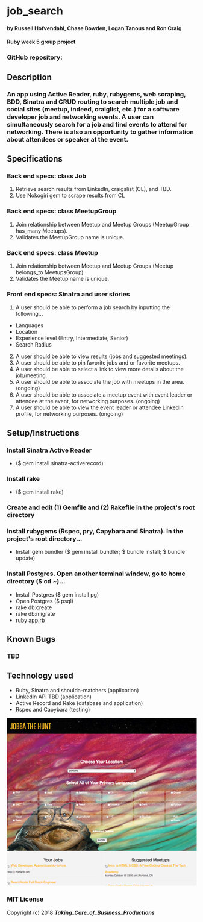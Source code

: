 # job_search

#### by Russell Hofvendahl, Chase Bowden, Logan Tanous and Ron Craig

#### Ruby week 5 group project

### GitHub repository:

## Description

### An app using Active Reader, ruby, rubygems, web scraping, BDD, Sinatra and CRUD routing to search multiple job and social sites (meetup, indeed, craiglist, etc.) for a software developer job and networking events. A user can simultaneously search for a job and find events to attend for networking. There is also an opportunity to gather information about attendees or speaker at the event.

## Specifications

### Back end specs: class Job

1. Retrieve search results from LinkedIn, craigslist (CL), and TBD.
2. Use Nokogiri gem to scrape results from CL

### Back end specs: class MeetupGroup

1. Join relationship between Meetup and Meetup Groups (MeetupGroup has_many Meetups).
2. Validates the MeetupGroup name is unique.

### Back end specs: class Meetup

1. Join relationship between Meetup and Meetup Groups (Meetup belongs_to MeetupsGroup).
2. Validates the Meetup name is unique.

### Front end specs: Sinatra and user stories

1. A user should be able to perform a job search by inputting the following...

- Languages
- Location
- Experience level (Entry, Intermediate, Senior)
- Search Radius

2. A user should be able to view results (jobs and suggested meetings).
3. A user should be able to pin favorite jobs and or favorite meetups.
4. A user should be able to select a link to view more details about the job/meeting.
5. A user should be able to associate the job with meetups in the area. (ongoing)
6. A user should be able to associate a meetup event with event leader or attendee at the event, for networking purposes. (ongoing)
7. A user should be able to view the event leader or attendee LinkedIn profile, for networking purposes. (ongoing)

## Setup/Instructions

### Install Sinatra Active Reader

- ($ gem install sinatra-activerecord)

### Install rake

- ($ gem install rake)

### Create and edit (1) Gemfile and (2) Rakefile in the project's root directory

### Install rubygems (Rspec, pry, Capybara and Sinatra). In the project's root directory...

- Install gem bundler ($ gem install bundler; $ bundle install; $ bundle update)

### Install Postgres. Open another terminal window, go to home directory ($ cd ~)...

- Install Postgres ($ gem install pg)
- Open Postgres ($ psql)
- rake db:create
- rake db:migrate
- ruby app.rb

## Known Bugs

### TBD

## Technology used

- Ruby, Sinatra and shoulda-matchers (application)
- LinkedIn API TBD (application)
- Active Record and Rake (database and application)
- Rspec and Capybara (testing)

<img src="screenshot.png">

### MIT License

Copyright (c) 2018 **_Taking_Care_of_Business_Productions_**

